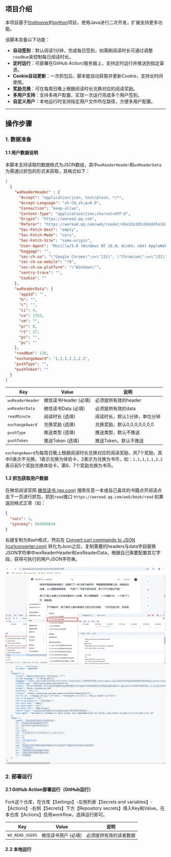 
## 项目介绍 
本项目基于[findmover](https://github.com/findmover)的[python](https://github.com/findmover/wxread)项目，使用Java进行二次开发，扩展支持更多功能。

该脚本具备以下功能：

- **自动签到**：默认阅读1分钟，完成每日签到，如需刷阅读时长可通过调整`readNum`来控制每日阅读时长。
- **定时运行**：可部署在GitHub Action/服务器上，支持定时运行并推送到指定渠道。
- **Cookie自动更新**：一次抓包后，脚本能自动获取并更新Cookie，支持长时间使用。
- **奖励兑换**：可在每周日晚上根据阅读时长兑换对应的阅读奖励。
- **多用户支持**：支持多用户配置，实现一次运行完成多个用户签到。
- **自定义用户**：本地运行时支持指定用户文件所在路径，方便多用户配置。

***
## 操作步骤

### 1. 数据准备
#### 1.1 用户数据说明

本脚本支持读取的数据格式为JSON数组，其中`wxReaderHeader`和`wxReaderData`为需通过抓包的形式来获取，其格式如下：
```json
[
  {
    "wxReaderHeader" : {
      "Accept": "application/json, text/plain, */*",
      "Accept-Language": "zh-CN,zh;q=0.9",
      "Connection": "keep-alive",
      "Content-Type": "application/json;charset=UTF-8",
      "Origin": "https://weread.qq.com",
      "Referer": "https://weread.qq.com/web/reader/45e32e105cbbdd45e162ff9",
      "Sec-Fetch-Dest": "empty",
      "Sec-Fetch-Mode": "cors",
      "Sec-Fetch-Site": "same-origin",
      "User-Agent": "Mozilla/5.0 (Windows NT 10.0; Win64; x64) AppleWebKit/537.36 (KHTML, like Gecko) Chrome/131.0.0.0 Safari/537.36",
      "baggage": "",
      "sec-ch-ua": "\"Google Chrome\";v=\"131\", \"Chromium\";v=\"131\", \"Not_A Brand\";v=\"24\"",
      "sec-ch-ua-mobile": "?0",
      "sec-ch-ua-platform": "\"Windows\"",
      "sentry-trace": "",
      "Cookie": ""
    },
    "wxReaderData": {
      "appId": "",
      "b": "",
      "c": "",
      "ci": 4,
      "co": 1355,
      "sm": "",
      "pr": 0,
      "rt": 27,
      "ps": "",
      "pc": ""
    },
    "readNum": 120,
    "exchangeAward": "1,1,1,1,1,2,2",
    "pushType": "",
    "pushToken": ""
  }
]
```
| Key              | Value           | 说明                   |
|------------------|-----------------|----------------------|
| `wxReaderHeader` | 微信读书Header (必填) | 必须提供有效的header        |
| `wxReaderData`   | 微信读书Data (必填)   | 必须提供有效的data          |
| `readMinute`     | 阅读时长 (选填)       | 阅读时长，默认1分钟，单位分钟      |
| `exchangeAward`  | 兑换奖励 (选填)       | 兑换奖励，默认0,0,0,0,0,0,0 |
| `pushType`       | 推送类型 (选填)       | 推送类型，默认不推送           |
| `pushToken`      | 推送Token (选填)    | 推送Token，默认不推送        |

`exchangeAward`为每周日晚上根据阅读时长兑换对应的阅读奖励，共7个奖励，其中0表示不兑换，1表示兑换为体验卡，2表示为兑换为书币，如：`1,1,1,1,1,2,2`表示前5个奖励兑换体验卡，第6、7个奖励兑换为书币。

#### 1.2 抓包获取用户数据
在微信阅读官网 [微信读书 (qq.com)](https://weread.qq.com/) 搜索任意一本或自己喜欢的书籍点开阅读点击下一页进行抓包，抓到`read`接口 `https://weread.qq.com/web/book/read` 如果返回格式正常（如：
```json
{
  "succ": 1,
  "synckey": 564589834
}
```
右键复制为Bash格式，然后在 [Convert curl commands to JSON (curlconverter.com)](https://curlconverter.com/json/) 转化为Json之后，复制需要的headers与data字段替换JSON字符串中wxReaderHeader和wxReaderData，根据自己需要配置其它字段，获得可执行的用户JSON字符串。
![抓包图片](./.picture/1.png)
![抓包图片](./.picture/2.png)

### 2. 部署运行
#### 2.1 GitHub Action部署运行（GitHub运行）

Fork这个仓库，在仓库【Settings】-左侧列表【Secrets and variables】-【Actions】-右侧【Secrets】下方【Repository secrets】填入Key和Value。在本仓库【Actions】启用workflow，选择运行即可。

| Key             | Value       | 说明          |
|-----------------|-------------|-------------|
| `WX_READ_USERS` | 微信读书用户 (必填) | 必须提供有效的读者数据 |

#### 2.2 本地运行
